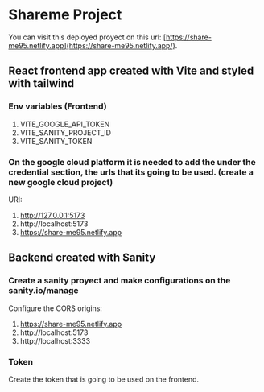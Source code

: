 # Shareme Project
You can visit this deployed proyect on this url: [https://share-me95.netlify.app](https://share-me95.netlify.app/).


## React frontend app created with Vite and styled with tailwind

### Env variables (Frontend)

1. VITE_GOOGLE_API_TOKEN
2. VITE_SANITY_PROJECT_ID
3. VITE_SANITY_TOKEN

### On the google cloud platform it is needed to add the under the credential section, the urls that its going to be used. (create a new google cloud project)
URI:
1. http://127.0.0.1:5173
2. http://localhost:5173
3. https://share-me95.netlify.app

## Backend created with Sanity
### Create a sanity proyect and make configurations on the sanity.io/manage
Configure the CORS origins:
1. https://share-me95.netlify.app
2. http://localhost:5173
3. http://localhost:3333

### Token
Create the token that is going to be used on the frontend.
